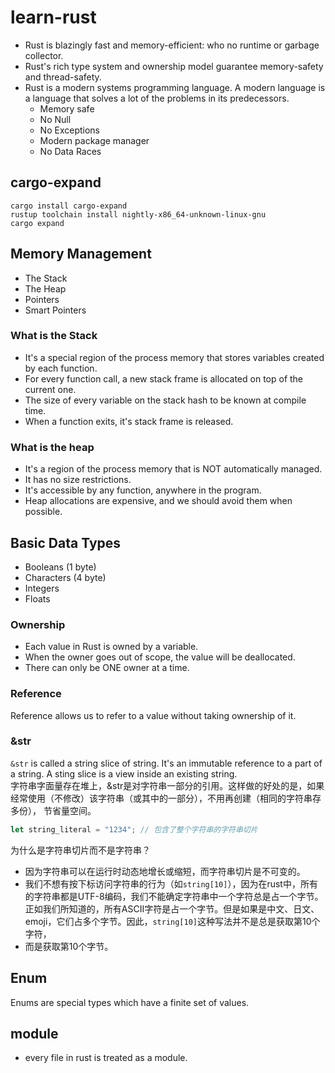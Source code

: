 # learn-rust
* Rust is blazingly fast and memory-efficient: who no runtime or garbage collector.
* Rust's rich type system and ownership model guarantee memory-safety and thread-safety. 
* Rust is a modern systems programming language.
A modern language is a language that solves a lot of the problems in its predecessors.
  * Memory safe
  * No Null
  * No Exceptions
  * Modern package manager
  * No Data Races
## cargo-expand
```
cargo install cargo-expand 
rustup toolchain install nightly-x86_64-unknown-linux-gnu  
cargo expand
```

## Memory Management
* The Stack
* The Heap
* Pointers
* Smart Pointers
### What is the Stack
* It's a special region of the process memory that stores variables created by each function.
* For every function call, a new stack frame is allocated on top of the current one.
* The size of every variable on the stack hash to be known at compile time.
* When a function exits, it's stack frame is released.
### What is the heap
* It's a region of the process memory that is NOT automatically managed.
* It has no size restrictions.
* It's accessible by any function, anywhere in the program.
* Heap allocations are expensive, and we should avoid them when possible.
## Basic Data Types
* Booleans (1 byte)
* Characters (4 byte)
* Integers
* Floats
### Ownership
* Each value in Rust is owned by a variable.
* When the owner goes out of scope, the value will be deallocated.
* There can only be ONE owner at a time.
### Reference
Reference allows us to refer to a value without taking ownership of it.

### &str
`&str` is called a string slice of string. It's an immutable reference to a part of a string.
 A sting slice is a view inside an existing string.  
字符串字面量存在堆上，&str是对字符串一部分的引用。这样做的好处的是，如果经常使用（不修改）该字符串（或其中的一部分），不用再创建（相同的字符串存多份），
节省量空间。
```rust
let string_literal = "1234"; // 包含了整个字符串的字符串切片
```
为什么是字符串切片而不是字符串？  
* 因为字符串可以在运行时动态地增长或缩短，而字符串切片是不可变的。
* 我们不想有按下标访问字符串的行为（如`string[10]`），因为在rust中，所有的字符串都是UTF-8编码，我们不能确定字符串中一个字符总是占一个字节。
正如我们所知道的，所有ASCII字符是占一个字节。但是如果是中文、日文、emoji，它们占多个字节。因此，`string[10]`这种写法并不是总是获取第10个字符，
* 而是获取第10个字节。

## Enum
Enums are special types which have a finite set of values.

## module
* every file in rust is treated as a module.


